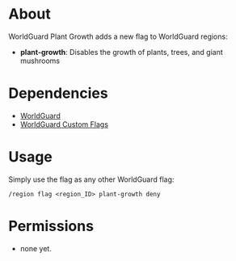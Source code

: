 # About
WorldGuard Plant Growth adds a new flag to WorldGuard regions:

+ **plant-growth**: Disables the growth of plants, trees, and giant mushrooms

# Dependencies
+ [WorldGuard](http://dev.bukkit.org/bukkit-plugins/worldguard/)
+ [WorldGuard Custom Flags](http://dev.bukkit.org/bukkit-plugins/worldguard-custom-flags/)

# Usage
Simply use the flag as any other WorldGuard flag:

    /region flag <region_ID> plant-growth deny

# Permissions
* none yet. 
